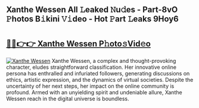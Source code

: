 ## Xanthe Wessen All 𝙻eaked 𝙽u𝚍es - Part-8vO 𝙿hotos B𝚒kini 𝚅𝚒deo - Hot 𝙿art 𝙻eaks 9Hoy6

# <h2><a href="http://ld3304.urlbe.top/?page=Xanthe+Wessen">🔗🔗👉👉 Xanthe Wessen P𝚑oto𝚜Vid𝚎o</a></h2>

[![Xanthe Wessen](https://i.imgur.com/eBuTRDB.gif)](http://ld3304.urlbe.top/?page=Xanthe+Wessen)
Xanthe Wessen, a complex and thought-provoking character, eludes straightforward classification. Her innovative online persona has enthralled and infuriated followers, generating discussions on ethics, artistic expression, and the dynamics of virtual societies. Despite the uncertainty of her next steps, her impact on the online community is profound. Armed with an unyielding spirit and undeniable allure, Xanthe Wessen reach in the digital universe is boundless.
